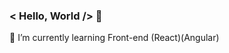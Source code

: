 ### < Hello, World /> 👋

🌱 I’m currently learning Front-end (React)(Angular)

<!--
**WendellMatheus/WendellMatheus** is a ✨ _special_ ✨ repository because its `README.md` (this file) appears on your GitHub profile.

Here are some ideas to get you started:

- 🔭 I’m currently working on ...
- 🌱 I’m currently learning ...
- 👯 I’m looking to collaborate on ...
- 🤔 I’m looking for help with ...
- 💬 Ask me about ...
- 📫 How to reach me: ...
- 😄 Pronouns: ...
- ⚡ Fun fact: ...
[! [Wendell gitHub status] (https://github-readme-stats.vercel.app/api/username=WendellMatheus&show_icons=true&count-private=true&theme=radical)] (https://github.com/WendellMatheus/github-readme-stats)
- 
-->
